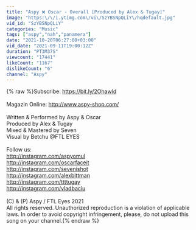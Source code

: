 ```yaml
---
title: "Aspy ❌ Oscar - Overall [Produced by Alex & Tugay]"
image: "https:\/\/i.ytimg.com\/vi\/SzYBSNpQLiY\/hqdefault.jpg"
vid_id: "SzYBSNpQLiY"
categories: "Music"
tags: ["aspy","nah","panamera"]
date: "2021-10-20T06:27:00+03:00"
vid_date: "2021-09-11T19:00:12Z"
duration: "PT3M37S"
viewcount: "17441"
likeCount: "1167"
dislikeCount: "6"
channel: "Aspy"
---
```

{% raw %}Subscribe: <a rel="nofollow" target="blank" href="https://bit.ly/2Ohawld​​">https://bit.ly/2Ohawld​​</a><br /><br />Magazin Online: <a rel="nofollow" target="blank" href="http://www.aspy-shop.com/">http://www.aspy-shop.com/</a><br /><br />Written &amp; Performed by Aspy &amp; Oscar<br />Produced by Alex &amp; Tugay<br />Mixed &amp; Mastered by Seven<br />Visual by Betchu @FTL EYES<br /><br />Follow us:<br /><a rel="nofollow" target="blank" href="http://instagram.com/aspyomul">http://instagram.com/aspyomul</a><br /><a rel="nofollow" target="blank" href="http://instagram.com/oscarfaceit">http://instagram.com/oscarfaceit</a><br /><a rel="nofollow" target="blank" href="http://instagram.com/sevenishot">http://instagram.com/sevenishot</a><br /><a rel="nofollow" target="blank" href="http://instagram.com/alexbittman">http://instagram.com/alexbittman</a><br /><a rel="nofollow" target="blank" href="http://instagram.com/ttttugay">http://instagram.com/ttttugay</a><br /><a rel="nofollow" target="blank" href="http://instagram.com/vladbaciu">http://instagram.com/vladbaciu</a><br /><br />(C) &amp; (P) Aspy / FTL Eyes 2021<br />All rights reserved. Unauthorized reproduction is a violation of applicable laws. In order to avoid copyright infringement, please, do not upload this song on your channel.{% endraw %}
